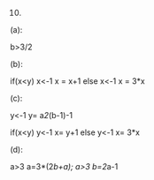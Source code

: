 10.
(a): 



b>3/2 


(b): 


if(x<y) 
x<-1
x = x+1 
else
x<-1 
x = 3*x 

(c): 


y<-1 
y= a*2*(b-1)-1 

if(x<y)
y<-1
x= y+1 
else 
y<-1 
x= 3*x 

(d): 

a>3 
a=3*(2*b+a); 
a>3 
b=2*a-1
